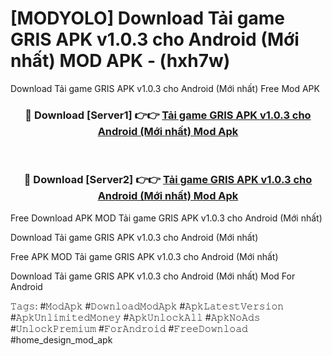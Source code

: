 # [MODYOLO] Download Tải game GRIS APK v1.0.3 cho Android (Mới nhất) MOD APK - (hxh7w)
Download Tải game GRIS APK v1.0.3 cho Android (Mới nhất) Free Mod APK

<div align="center">
<h3>🔴 Download [Server1] 👉👉 <a href="https://apk-comot.site?title=Tải_game_GRIS_APK_v1.0.3_cho_Android_(Mới_nhất)">Tải game GRIS APK v1.0.3 cho Android (Mới nhất) Mod Apk</a></h3><br>

<h3>🔴 Download [Server2] 👉👉 <a href="https://apk-comot.site?title=Tải_game_GRIS_APK_v1.0.3_cho_Android_(Mới_nhất)">Tải game GRIS APK v1.0.3 cho Android (Mới nhất) Mod Apk</a></h3>
</div>


Free Download APK MOD Tải game GRIS APK v1.0.3 cho Android (Mới nhất)

Download Tải game GRIS APK v1.0.3 cho Android (Mới nhất) 

Free APK MOD Tải game GRIS APK v1.0.3 cho Android (Mới nhất) 

Download Tải game GRIS APK v1.0.3 cho Android (Mới nhất) Mod For Android

𝚃𝚊𝚐𝚜: #𝙼𝚘𝚍𝙰𝚙𝚔 #𝙳𝚘𝚠𝚗𝚕𝚘𝚊𝚍𝙼𝚘𝚍𝙰𝚙𝚔 #𝙰𝚙𝚔𝙻𝚊𝚝𝚎𝚜𝚝𝚅𝚎𝚛𝚜𝚒𝚘𝚗 #𝙰𝚙𝚔𝚄𝚗𝚕𝚒𝚖𝚒𝚝𝚎𝚍𝙼𝚘𝚗𝚎𝚢 #𝙰𝚙𝚔𝚄𝚗𝚕𝚘𝚌𝚔𝙰𝚕𝚕 #𝙰𝚙𝚔𝙽𝚘𝙰𝚍𝚜 #𝚄𝚗𝚕𝚘𝚌𝚔𝙿𝚛𝚎𝚖𝚒𝚞𝚖 #𝙵𝚘𝚛𝙰𝚗𝚍𝚛𝚘𝚒𝚍 #𝙵𝚛𝚎𝚎𝙳𝚘𝚠𝚗𝚕𝚘𝚊𝚍 #home_design_mod_apk